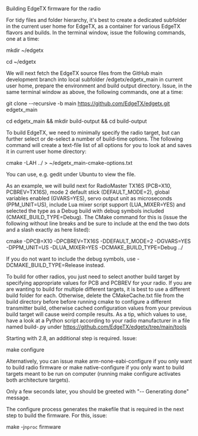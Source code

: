 Building EdgeTX firmware for the radio

For tidy files and folder hierarchy, it's best to create a dedicated subfolder in the current user home for EdgeTX, as a container for various EdgeTX flavors and builds. In the terminal window, issue the following commands, one at a time:

mkdir ~/edgetx

cd ~/edgetx

We will next fetch the EdgeTX source files from the GitHub main development branch into local subfolder /edgetx/edgetx_main in current user home, prepare the environment and build output directory. Issue, in the same terminal window as above, the following commands, one at a time:

git clone --recursive -b main https://github.com/EdgeTX/edgetx.git edgetx_main

cd edgetx_main && mkdir build-output && cd build-output

To build EdgeTX, we need to minimally specify the radio target, but can further select or de-select a number of build-time options. The following command will create a text-file list of all options for you to look at and saves it in current user home directory:

cmake -LAH ../ > ~/edgetx_main-cmake-options.txt

You can use, e.g. gedit under Ubuntu to view the file.

As an example, we will build next for RadioMaster TX16S (PCB=X10, PCBREV=TX16S), mode 2 default stick (DEFAULT_MODE=2), global variables enabled (GVARS=YES), servo output unit as microseconds (PPM_UNIT=US), include Lua mixer script support (LUA_MIXER=YES) and selected the type as a Debug build with debug symbols included (CMAKE_BUILD_TYPE=Debug). The CMake command for this is (issue the following without line breaks and be sure to include at the end the two dots and a slash exactly as here listed):

cmake -DPCB=X10 -DPCBREV=TX16S -DDEFAULT_MODE=2 -DGVARS=YES -DPPM_UNIT=US -DLUA_MIXER=YES -DCMAKE_BUILD_TYPE=Debug ../

If you do not want to include the debug symbols, use -DCMAKE_BUILD_TYPE=Release instead.

To build for other radios, you just need to select another build target by specifying appropriate values for PCB and PCBREV for your radio. If you are are wanting to build for multiple different targets, it is best to use a different build folder for each. Otherwise, delete the CMakeCache.txt file from the build directory before before running cmake to configure a different transmitter build, otherwise cached configuration values from your previous build target will cause weird compile results. As a tip, which values to use, have a look at a Python script according to your radio manufacturer in a file named build-<radio-manufacturer>.py under https://github.com/EdgeTX/edgetx/tree/main/tools

Starting with 2.8, an additional step is required. Issue:

make configure

Alternatively, you can issue make arm-none-eabi-configure if you only want to build radio firmware or make native-configure if you only want to build targets meant to be run on computer (running make configure activates both architecture targets).

Only a few seconds later, you should be greeted with "-- Generating done" message.

The configure process generates the makefile that is required in the next step to build the firmware. For this, issue:

make -j`nproc` firmware
